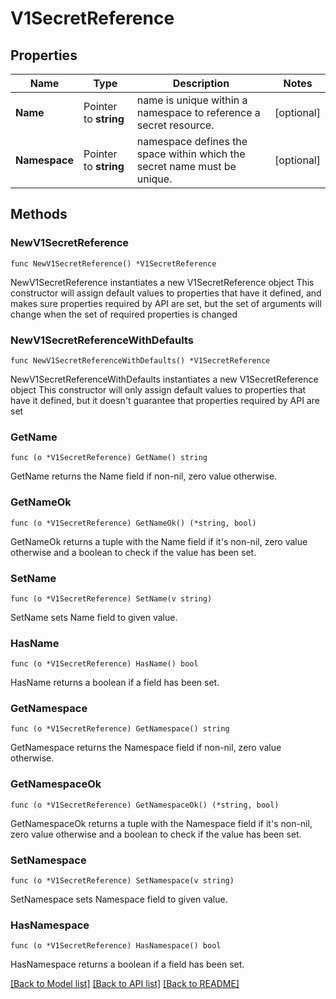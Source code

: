 # V1SecretReference

## Properties

Name | Type | Description | Notes
------------ | ------------- | ------------- | -------------
**Name** | Pointer to **string** | name is unique within a namespace to reference a secret resource. | [optional] 
**Namespace** | Pointer to **string** | namespace defines the space within which the secret name must be unique. | [optional] 

## Methods

### NewV1SecretReference

`func NewV1SecretReference() *V1SecretReference`

NewV1SecretReference instantiates a new V1SecretReference object
This constructor will assign default values to properties that have it defined,
and makes sure properties required by API are set, but the set of arguments
will change when the set of required properties is changed

### NewV1SecretReferenceWithDefaults

`func NewV1SecretReferenceWithDefaults() *V1SecretReference`

NewV1SecretReferenceWithDefaults instantiates a new V1SecretReference object
This constructor will only assign default values to properties that have it defined,
but it doesn't guarantee that properties required by API are set

### GetName

`func (o *V1SecretReference) GetName() string`

GetName returns the Name field if non-nil, zero value otherwise.

### GetNameOk

`func (o *V1SecretReference) GetNameOk() (*string, bool)`

GetNameOk returns a tuple with the Name field if it's non-nil, zero value otherwise
and a boolean to check if the value has been set.

### SetName

`func (o *V1SecretReference) SetName(v string)`

SetName sets Name field to given value.

### HasName

`func (o *V1SecretReference) HasName() bool`

HasName returns a boolean if a field has been set.

### GetNamespace

`func (o *V1SecretReference) GetNamespace() string`

GetNamespace returns the Namespace field if non-nil, zero value otherwise.

### GetNamespaceOk

`func (o *V1SecretReference) GetNamespaceOk() (*string, bool)`

GetNamespaceOk returns a tuple with the Namespace field if it's non-nil, zero value otherwise
and a boolean to check if the value has been set.

### SetNamespace

`func (o *V1SecretReference) SetNamespace(v string)`

SetNamespace sets Namespace field to given value.

### HasNamespace

`func (o *V1SecretReference) HasNamespace() bool`

HasNamespace returns a boolean if a field has been set.


[[Back to Model list]](../README.md#documentation-for-models) [[Back to API list]](../README.md#documentation-for-api-endpoints) [[Back to README]](../README.md)


